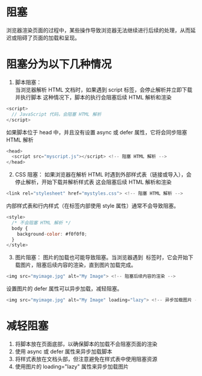 # 阻塞
浏览器渲染页面的过程中，某些操作导致浏览器无法继续进行后续的处理，从而延迟或阻碍了页面的加载和呈现。

# 阻塞分为以下几种情况
1. 脚本阻塞：  
当浏览器解析 HTML 文档时，如果遇到 script 标签，会停止解析并立即下载并执行脚本
这种情况下，脚本的执行会阻塞后续 HTML 解析和渲染
```js
<script>
  // JavaScript 代码，会阻塞 HTML 解析
</script>
```
如果脚本位于 head 中，并且没有设置 async 或 defer 属性，它将会同步阻塞 HTML 解析
```js
<head>
  <script src="myscript.js"></script> <!-- 阻塞 HTML 解析 -->
</head>
```

2. CSS 阻塞：
如果浏览器在解析 HTML 时遇到外部样式表（链接或导入），会停止解析，开始下载并解析样式表
这会阻塞后续 HTML 解析和渲染
```js
<link rel="stylesheet" href="mystyles.css"> <!-- 阻塞 HTML 解析 -->
```
内部样式表和行内样式（在标签内部使用 style 属性）通常不会导致阻塞。
```js
<style>
  /* 不会阻塞 HTML 解析 */
  body {
    background-color: #f0f0f0;
  }
</style>
```

3. 图片阻塞：
图片的加载也可能导致阻塞。当浏览器遇到 <img> 标签时，它会开始下载图片，阻塞后续内容的渲染，直到图片加载完成。
```js
<img src="myimage.jpg" alt="My Image"> <!-- 阻塞后续内容的渲染 -->
```
设置图片的 defer 属性可以异步加载，减轻阻塞。
```js
<img src="myimage.jpg" alt="My Image" loading="lazy"> <!-- 异步加载图片 -->
```

# 减轻阻塞
1. 将脚本放在页面底部，以确保脚本的加载不会阻塞页面的渲染
2. 使用 async 或 defer 属性来异步加载脚本
3. 将样式表放在文档头部，但注意避免在样式表中使用阻塞资源
4. 使用图片的 loading="lazy" 属性来异步加载图片 